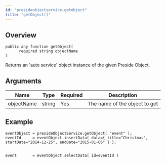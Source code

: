 ```yaml
---
id: "presideobjectservice-getobject"
title: "getObject()"
---
```



## Overview




```luceescript
public any function getObject(
      required string objectName
)
```

Returns an 'auto service' object instance of the given Preside Object.


## Arguments


<div class="table-responsive"><table class="table"><thead><tr><th>Name</th><th>Type</th><th>Required</th><th>Description</th></tr></thead><tbody><tr><td>objectName</td><td>string</td><td>Yes</td><td>The name of the object to get</td></tr></tbody></table></div>


## Example
```luceescript
eventObject = presideObjectService.getObject( "event" );
eventId     = eventObject.insertData( data={ title="Christmas", startDate="2014-12-25", endDate="2015-01-06" } );


event       = eventObject.selectData( id=eventId )
```